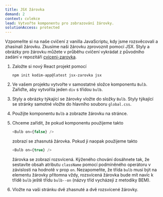 ```yaml
---
title: JSX žárovka
demand: 2
context: cvlekce
lead: Vytvořte komponentu pro zobrazování žárovky.
solutionAccess: protected
---
```


Vzpomeňte si na naše cvičení z vanilla JavaScriptu, kdy jsme rozsvěcovali a zhasínali žárovku. Zkusíme naši žárovku zprovoznit pomocí JSX. Styly a obrázky pro žárovku můžete v průběhu cvičení vykrádat z původního zadání v repozitáři [cviceni-zarovka](https://github.com/Czechitas-podklady-WEB/cviceni-zarovka).

1. Založte si nový React projekt pomocí
   ```shell
   npm init kodim-app@latest jsx-zarovka jsx
   ```
1. Ve vašem projektu vytvořte v samostatné složce komponentu `Bulb`. Zařiďte, aby vytvořila jeden `div` s třídou `bulb`.
1. Styly a obrázky týkající se žárovky vložte do složky `Bulb`. Styly týkající se stránky samotné vložte do hlavního souboru `global.css`.
1. Použijte komponentu `Bulb` a zobrazte žárovku na stránce.
1. Chceme zařídit, že pokud komponentu použijeme takto

   ```js
   <Bulb on={false} />
   ```

   zobrazí se zhasnutá žárovka. Pokud ji naopak použijeme takto

   ```js
   <Bulb on={true} />
   ```

   žárovka se zobrazí rozsvícená. Kýženého chování dosáhnete tak, že sestavíte obsah atributu `className` pomocí podmíněného operátoru v závislosti na hodnotě v prop `on`. Nezapomeňte, že třída `bulb` musí být na elementu žárovky přítomna vždy, rozsvícená žárovka bude mít navíc k třídě `bulb` ještě třídu `bulb--on` (názvy tříd vycházejí z metodiky BEM).

1. Vložte na vaši stránku dvě zhasnuté a dvě rozsvícené žárovky.
